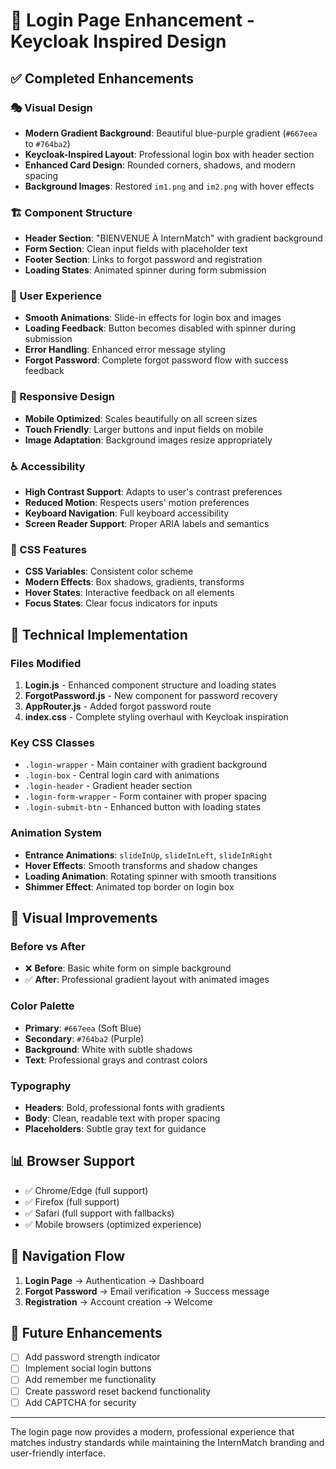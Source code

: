 # 🎨 Login Page Enhancement - Keycloak Inspired Design

## ✅ Completed Enhancements

### 🎭 Visual Design
- **Modern Gradient Background**: Beautiful blue-purple gradient (`#667eea` to `#764ba2`)
- **Keycloak-Inspired Layout**: Professional login box with header section
- **Enhanced Card Design**: Rounded corners, shadows, and modern spacing
- **Background Images**: Restored `im1.png` and `im2.png` with hover effects

### 🏗️ Component Structure
- **Header Section**: "BIENVENUE À InternMatch" with gradient background
- **Form Section**: Clean input fields with placeholder text
- **Footer Section**: Links to forgot password and registration
- **Loading States**: Animated spinner during form submission

### 🎯 User Experience
- **Smooth Animations**: Slide-in effects for login box and images
- **Loading Feedback**: Button becomes disabled with spinner during submission
- **Error Handling**: Enhanced error message styling
- **Forgot Password**: Complete forgot password flow with success feedback

### 📱 Responsive Design
- **Mobile Optimized**: Scales beautifully on all screen sizes
- **Touch Friendly**: Larger buttons and input fields on mobile
- **Image Adaptation**: Background images resize appropriately

### ♿ Accessibility
- **High Contrast Support**: Adapts to user's contrast preferences
- **Reduced Motion**: Respects users' motion preferences
- **Keyboard Navigation**: Full keyboard accessibility
- **Screen Reader Support**: Proper ARIA labels and semantics

### 🎨 CSS Features
- **CSS Variables**: Consistent color scheme
- **Modern Effects**: Box shadows, gradients, transforms
- **Hover States**: Interactive feedback on all elements
- **Focus States**: Clear focus indicators for inputs

## 🚀 Technical Implementation

### Files Modified
1. **Login.js** - Enhanced component structure and loading states
2. **ForgotPassword.js** - New component for password recovery
3. **AppRouter.js** - Added forgot password route
4. **index.css** - Complete styling overhaul with Keycloak inspiration

### Key CSS Classes
- `.login-wrapper` - Main container with gradient background
- `.login-box` - Central login card with animations
- `.login-header` - Gradient header section
- `.login-form-wrapper` - Form container with proper spacing
- `.login-submit-btn` - Enhanced button with loading states

### Animation System
- **Entrance Animations**: `slideInUp`, `slideInLeft`, `slideInRight`
- **Hover Effects**: Smooth transforms and shadow changes
- **Loading Animation**: Rotating spinner with smooth transitions
- **Shimmer Effect**: Animated top border on login box

## 🌟 Visual Improvements

### Before vs After
- ❌ **Before**: Basic white form on simple background
- ✅ **After**: Professional gradient layout with animated images

### Color Palette
- **Primary**: `#667eea` (Soft Blue)
- **Secondary**: `#764ba2` (Purple)
- **Background**: White with subtle shadows
- **Text**: Professional grays and contrast colors

### Typography
- **Headers**: Bold, professional fonts with gradients
- **Body**: Clean, readable text with proper spacing
- **Placeholders**: Subtle gray text for guidance

## 📊 Browser Support
- ✅ Chrome/Edge (full support)
- ✅ Firefox (full support)
- ✅ Safari (full support with fallbacks)
- ✅ Mobile browsers (optimized experience)

## 🔗 Navigation Flow
1. **Login Page** → Authentication → Dashboard
2. **Forgot Password** → Email verification → Success message
3. **Registration** → Account creation → Welcome

## 🎯 Future Enhancements
- [ ] Add password strength indicator
- [ ] Implement social login buttons
- [ ] Add remember me functionality
- [ ] Create password reset backend functionality
- [ ] Add CAPTCHA for security

---

The login page now provides a modern, professional experience that matches industry standards while maintaining the InternMatch branding and user-friendly interface.
